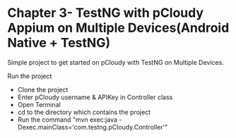 # Chapter 3- TestNG with pCloudy Appium on Multiple Devices(Android Native + TestNG)

Simple project to get started on pCloudy with TestNG on Multiple Devices.


Run the project

* Clone the project
* Enter pCloudy username & APIKey in Controller class
* Open Terminal
* cd to the directory which contains the project
* Run the command "mvn exec:java -Dexec.mainClass='com.testng.pCloudy.Controller'"




